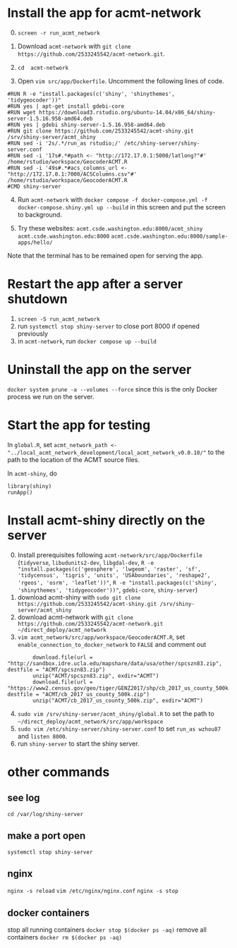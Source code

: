 # Install the app for acmt-network
0. `screen -r run_acmt_network`

1. Download `acmt-network` with `git clone https://github.com/2533245542/acmt-network.git`.

2. `cd  acmt-network`

3. Open `vim src/app/Dockerfile`. Uncomment the following lines of code.
```
#RUN R -e "install.packages(c('shiny', 'shinythemes', 'tidygeocoder'))"
#RUN yes | apt-get install gdebi-core
#RUN wget https://download3.rstudio.org/ubuntu-14.04/x86_64/shiny-server-1.5.16.958-amd64.deb
#RUN yes | gdebi shiny-server-1.5.16.958-amd64.deb
#RUN git clone https://github.com/2533245542/acmt-shiny.git /srv/shiny-server/acmt_shiny
#RUN sed -i '2s/.*/run_as rstudio;/' /etc/shiny-server/shiny-server.conf
#RUN sed -i '17s#.*#path <- "http://172.17.0.1:5000/latlong?"#' /home/rstudio/workspace/GeocoderACMT.R
#RUN sed -i '49s#.*#acs_columns_url <- "http://172.17.0.1:7000/ACSColumns.csv"#' /home/rstudio/workspace/GeocoderACMT.R
#CMD shiny-server
```

4. Run `acmt-network` with `docker compose -f docker-compose.yml -f docker-compose.shiny.yml up --build` in this screen and put the screen to background.

5. Try these websites:
`acmt.csde.washington.edu:8000/acmt_shiny`
`acmt.csde.washington.edu:8000`
`acmt.csde.washington.edu:8000/sample-apps/hello/`

Note that the terminal has to be remained open for serving the app.

# Restart the app after a server shutdown
1. `screen -S run_acmt_network`
2. run `systemctl stop shiny-server` to close port 8000 if opened previously
3. in `acmt-network`, run `docker compose up --build`

# Uninstall the app on the server
`docker system prune -a --volumes --force` since this is the only Docker process we run on the server.

# Start the app for testing
In `global.R`, set `acmt_network_path <- "../local_acmt_network_development/local_acmt_network_v0.0.10/"` to the path to the location of the ACMT source files.

In `acmt-shiny`, do

```
library(shiny)
runApp()
```

# Install acmt-shiny directly on the server
0. Install prerequisites following `acmt-network/src/app/Dockerfile` (`tidyverse`, `libudunits2-dev`, `libgdal-dev`, `R -e "install.packages(c('geosphere', 'lwgeom', 'raster', 'sf', 'tidycensus', 'tigris', 'units', 'USAboundaries', 'reshape2', 'rgeos', 'osrm', 'leaflet'))"`, `R -e "install.packages(c('shiny', 'shinythemes', 'tidygeocoder'))"`, `gdebi-core`, `shiny-server`)
1. download acmt-shiny with `sudo git clone https://github.com/2533245542/acmt-shiny.git /srv/shiny-server/acmt_shiny`
2. download acmt-network with `git clone https://github.com/2533245542/acmt-network.git ~/direct_deploy/acmt_network`
3. `vim acmt_network/src/app/workspace/GeocoderACMT.R`, set `enable_connection_to_docker_network` to `FALSE` and comment out 
```
        download.file(url = "http://sandbox.idre.ucla.edu/mapshare/data/usa/other/spcszn83.zip", destfile = "ACMT/spcszn83.zip")
        unzip("ACMT/spcszn83.zip", exdir="ACMT")
        download.file(url = "https://www2.census.gov/geo/tiger/GENZ2017/shp/cb_2017_us_county_500k.zip", destfile = "ACMT/cb_2017_us_county_500k.zip")
        unzip("ACMT/cb_2017_us_county_500k.zip", exdir="ACMT")
```
4. `sudo vim /srv/shiny-server/acmt_shiny/global.R` to set the path to `~/direct_deploy/acmt_network/src/app/workspace`
5. `sudo vim /etc/shiny-server/shiny-server.conf` to set `run_as wzhou87` and `listen 8000`.
6. run `shiny-server` to start the shiny server.

# other commands
## see log 
`cd /var/log/shiny-server`
## make a port open
`systemctl stop shiny-server`
## nginx
`nginx -s reload`
`vim /etc/nginx/nginx.conf`
`nginx -s stop`
## docker containers
stop all running containers
`docker stop $(docker ps -aq)`
remove all containers 
`docker rm $(docker ps -aq)`



